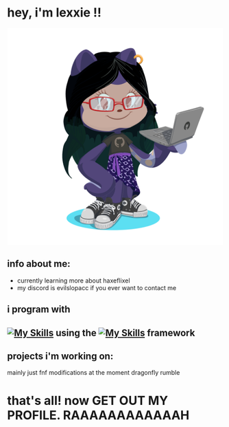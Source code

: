 # hey, i'm lexxie !!

![octocat](octodoop.png)

## info about me:

- currently learning more about haxeflixel
- my discord is evilslopacc if you ever want to contact me

## i program with
[![My Skills](https://skillicons.dev/icons?i=haxe)](https://skillicons.dev) using the [![My Skills](https://skillicons.dev/icons?i=haxeflixel)](https://skillicons.dev) framework
-
## projects i'm working on:
mainly just fnf modifications at the moment
dragonfly rumble

# that's all! now GET OUT MY PROFILE. RAAAAAAAAAAAAH
